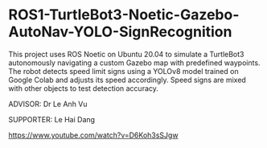 # ROS1-TurtleBot3-Noetic-Gazebo-AutoNav-YOLO-SignRecognition

This project uses ROS Noetic on Ubuntu 20.04 to simulate a TurtleBot3 autonomously navigating a custom Gazebo map with predefined waypoints. The robot detects speed limit signs using a YOLOv8 model trained on Google Colab and adjusts its speed accordingly. Speed signs are mixed with other objects to test detection accuracy.

ADVISOR: Dr Le Anh Vu

SUPPORTER: Le Hai Dang

https://www.youtube.com/watch?v=D6Koh3sSJgw
